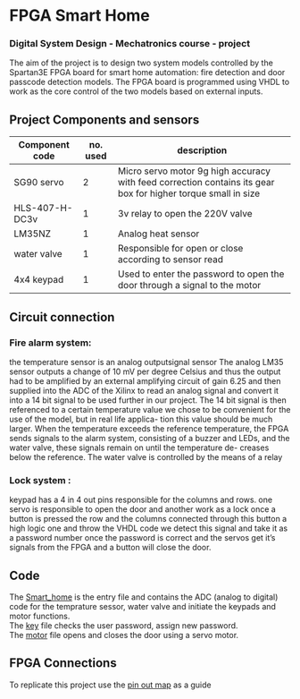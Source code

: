 # FPGA Smart Home
### Digital System Design **- Mechatronics course -**  project  
The aim of the project is to design two system models controlled by
the Spartan3E FPGA board for smart home automation: fire detection
and door passcode detection models. The FPGA board is
programmed using VHDL to work as the core control of the two models
based on external inputs.
## Project Components and sensors

| Component code |no. used | description |
| ------------- | ------------- | ------------- |
| SG90 servo |2 |Micro servo motor 9g high accuracy with feed correction contains its gear box for higher torque small in size  |
|HLS-407-H-DC3v| 1 | 3v relay to open the 220V valve|
| LM35NZ | 1 | Analog heat sensor |
| water valve| 1| Responsible for open or close according to sensor read|
| 4x4 keypad| 1| Used to enter the password to open the door through a signal to the motor|

## Circuit connection
### Fire alarm system:
the temperature sensor is an analog outputsignal sensor
The analog LM35 sensor outputs a change of 10 mV per degree
Celsius and thus the output had to be amplified by an external
amplifying circuit of gain 6.25 and then supplied into the ADC
of the Xilinx to read an analog signal and convert it into a 14
bit signal to be used further in our project. The 14 bit signal
is then referenced to a certain temperature value we chose to
be convenient for the use of the model, but in real life applica-
tion this value should be much larger. When the temperature
exceeds the reference temperature, the FPGA sends signals to
the alarm system, consisting of a buzzer and LEDs, and the
water valve, these signals remain on until the temperature de-
creases below the reference. The water valve is controlled by
the means of a relay
### Lock system :
keypad has a 4 in 4 out pins responsible for the
columns and rows. one servo is responsible to open the door and
another work as a lock
once a button is pressed the row and the columns connected
through this button a high logic one and throw the VHDL
code we detect this signal and take it as a password number
once the password is correct and the servos get it’s signals
from the FPGA and a button will close the door.
## Code
The [Smart_home](https://github.com/s3dky/FPGA_Smart_Home/blob/main/Smart_home.vhd) is the entry file and contains the ADC (analog to digital) code for the temprature sessor, water valve and initiate the keypads and motor functions.\
 The [key](https://github.com/s3dky/FPGA_Smart_Home/blob/main/key.vhd) file checks the user password, assign new password.\
 The [motor](https://github.com/s3dky/FPGA_Smart_Home/blob/main/motor.vhd) file opens and closes the door using a servo motor.

## FPGA Connections
To replicate this project use the [pin out map](https://github.com/s3dky/FPGA_Smart_Home/blob/main/pin_out_map.md) as a guide 
